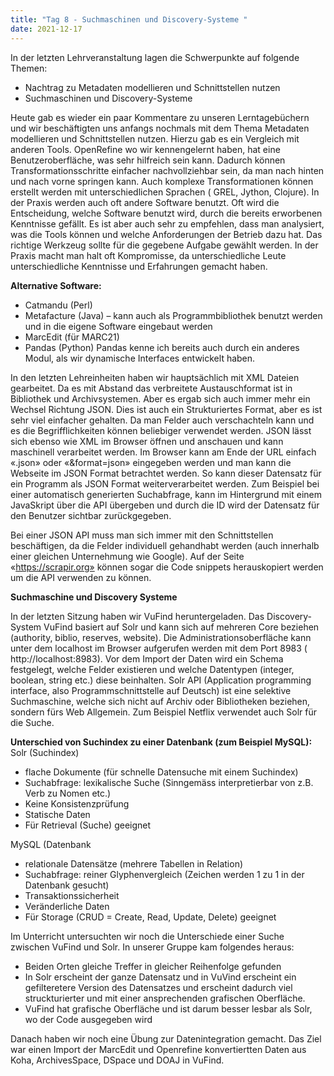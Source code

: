 ```yaml
---
title: "Tag 8 - Suchmaschinen und Discovery-Systeme "
date: 2021-12-17
---
```


In der letzten Lehrveranstaltung lagen die Schwerpunkte auf folgende Themen:
- Nachtrag zu Metadaten modellieren und Schnittstellen nutzen
- Suchmaschinen und Discovery-Systeme

Heute gab es wieder ein paar Kommentare zu unseren Lerntagebüchern und wir beschäftigten uns anfangs nochmals mit dem Thema Metadaten modellieren und Schnittstellen nutzen. Hierzu gab es ein Vergleich mit anderen Tools.
OpenRefine wo wir kennengelernt haben, hat eine Benutzeroberfläche, was sehr hilfreich sein kann. Dadurch können Transformationsschritte einfacher nachvollziehbar sein, da man nach hinten und nach vorne springen kann. Auch komplexe Transformationen können erstellt werden mit unterschiedlichen Sprachen ( GREL, Jython, Clojure).
In der Praxis werden auch oft andere Software benutzt. Oft wird die Entscheidung, welche Software benutzt wird, durch die bereits erworbenen Kenntnisse gefällt. Es ist aber auch sehr zu empfehlen, dass man analysiert, was die Tools können und welche Anforderungen der Betrieb dazu hat. Das richtige Werkzeug sollte für die gegebene Aufgabe gewählt werden. In der Praxis macht man halt oft Kompromisse, da unterschiedliche Leute unterschiedliche Kenntnisse und Erfahrungen gemacht haben. 

**Alternative Software:**
- Catmandu (Perl)
- Metafacture (Java) – kann auch als Programmbibliothek benutzt werden und in die eigene Software eingebaut werden
- MarcEdit (für MARC21)
- Pandas (Python)
Pandas kenne ich bereits auch durch ein anderes Modul, als wir dynamische Interfaces entwickelt haben.

In den letzten Lehreinheiten haben wir hauptsächlich mit XML Dateien gearbeitet. Da es mit Abstand das verbreitete Austauschformat ist in Bibliothek und Archivsystemen. Aber es ergab sich auch immer mehr ein Wechsel Richtung JSON. Dies ist auch ein Strukturiertes Format, aber es ist sehr viel einfacher gehalten. Da man Felder auch verschachteln kann und es die Begrifflichkeiten können beliebiger verwendet werden.  JSON lässt sich ebenso wie XML im Browser öffnen und anschauen und kann maschinell verarbeitet werden.
Im Browser kann am Ende der URL einfach «.json» oder «&format=json» eingegeben werden und man kann die Webseite im JSON Format betrachtet werden. So kann dieser Datensatz für ein Programm als JSON Format weiterverarbeitet werden.
Zum Beispiel bei einer automatisch generierten Suchabfrage, kann im Hintergrund mit einem JavaSkript über die API übergeben und durch die ID wird der Datensatz für den Benutzer sichtbar zurückgegeben. 

Bei einer JSON API muss man sich immer mit den Schnittstellen beschäftigen, da die Felder individuell gehandhabt werden (auch innerhalb einer gleichen Unternehmung wie Google). Auf der Seite «https://scrapir.org» können sogar die Code snippets herauskopiert werden um die API verwenden zu können.

**Suchmaschine und Discovery Systeme**

In der letzten Sitzung haben wir VuFind heruntergeladen. Das Discovery-System VuFind basiert auf Solr und kann sich auf mehreren Core beziehen (authority, biblio, reserves, website). Die Administrationsoberfläche kann unter dem localhost im Browser aufgerufen werden mit dem Port 8983 (  http://localhost:8983). Vor dem Import der Daten wird ein Schema festgelegt, welche Felder existieren und welche Datentypen (integer, boolean, string etc.) diese beinhalten. Solr API (Application programming interface, also Programmschnittstelle auf Deutsch) ist eine selektive Suchmaschine, welche sich nicht auf Archiv oder Bibliotheken beziehen, sondern fürs Web Allgemein. Zum Beispiel Netflix verwendet auch Solr für die Suche. 

**Unterschied von Suchindex zu einer Datenbank (zum Beispiel MySQL):**
Solr (Suchindex)
- flache Dokumente (für schnelle Datensuche mit einem Suchindex)
-	Suchabfrage: lexikalische Suche (Sinngemäss interpretierbar von z.B. Verb zu Nomen etc.)
-	Keine Konsistenzprüfung
-	Statische Daten
-	Für Retrieval (Suche) geeignet

MySQL (Datenbank
-	relationale Datensätze (mehrere Tabellen in Relation)
-	Suchabfrage: reiner Glyphenvergleich (Zeichen werden 1 zu 1 in der Datenbank gesucht)
-	Transaktionssicherheit
-	Veränderliche Daten
-	Für Storage (CRUD = Create, Read, Update, Delete) geeignet

Im Unterricht untersuchten wir noch die Unterschiede einer Suche zwischen VuFind und Solr. In unserer Gruppe kam folgendes heraus: 
- Beiden Orten gleiche Treffer in gleicher Reihenfolge gefunden
- In Solr erscheint der ganze Datensatz und in VuVind erscheint ein gefilteretere Version des Datensatzes und erscheint dadurch viel struckturierter und mit einer ansprechenden grafischen Oberfläche.
- VuFind hat grafische Oberfläche und ist darum besser lesbar als Solr, wo der Code ausgegeben wird

Danach haben wir noch eine Übung zur Datenintegration gemacht. Das Ziel war einen Import der MarcEdit und Openrefine konvertiertten Daten aus Koha, ArchivesSpace, DSpace und DOAJ in VuFind.

